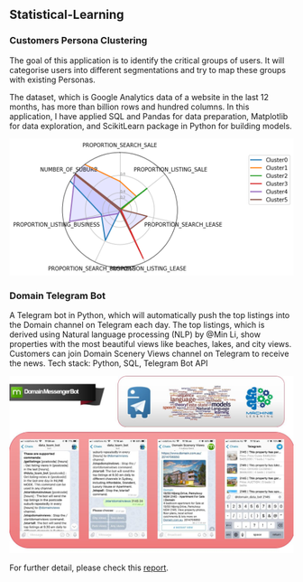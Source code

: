## Statistical-Learning

### Customers Persona Clustering

The goal of this application is to identify the critical groups of users. It will categorise users into different segmentations and try to map these groups with existing Personas.

The dataset, which is Google Analytics data of a website in the last 12 months, has more than billion rows and hundred columns. 
In this application, I have applied SQL and Pandas for data preparation, Matplotlib for data exploration, and ScikitLearn package in Python for building models.


![Customers Persona Clusters](https://github.com/danhphan/Statistical-Learning/blob/master/Customers_Persona_Clustering/Cluster%20options.png)

### Domain Telegram Bot

A Telegram bot in Python, which will automatically push the top listings into the Domain channel on Telegram each day. The top listings, which is derived using Natural language processing (NLP) by @Min Li, show properties with the most beautiful views like beaches, lakes, and city views. Customers can join Domain Scenery Views channel on Telegram to receive the news. Tech stack: Python, SQL, Telegram Bot API

![Domain Messenger Bot](https://github.com/danhphan/Statistical-Learning/blob/master/Domain_Telegram_Bot/Domain_Bot.JPG?raw=true)


For further detail, please check this [report](https://github.com/danhphan/Statistical-Learning/blob/master/Final_Internship_Report.pdf).